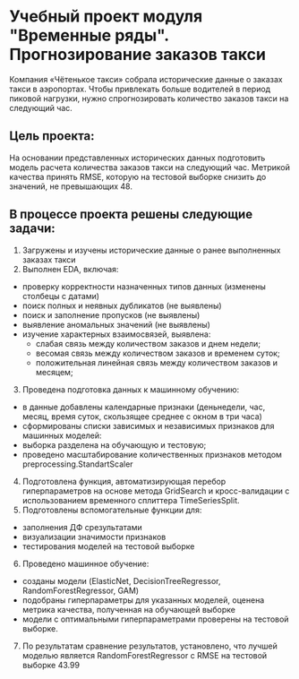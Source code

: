 # Учебный проект модуля "Временные ряды". Прогнозирование заказов такси
Компания «Чётенькое такси» собрала исторические данные о заказах такси в аэропортах. Чтобы привлекать больше водителей в период пиковой нагрузки, нужно спрогнозировать количество заказов такси на следующий час.

## Цель проекта:
На основании представленных исторических данных подготовить модель расчета количества заказов такси на следующий час. Метрикой качества принять RMSE, которую на тестовой выборке снизить до значений, не превышающих 48.

## В процессе проекта решены следующие задачи:
1. Загружены и изучены исторические данные о ранее выполненных заказах такси
2. Выполнен EDA, включая:
  - проверку корректности назначенных типов данных (изменены столбецы с датами)
  - поиск полных и неявных дубликатов (не выявлены)
  - поиск и заполнение пропусков (не выявлены)
  - выявление аномальных значений (не выявлены)
  - изучение характерных взаимосвязей, выявлена:
      - слабая связь между количеством заказов и днем недели;
      - весомая связь между количеством заказов и временем суток;
      - положительная линейная связь между количеством заказов и месяцем;
3. Проведена подготовка данных к машинному обучению:
  - в данные добавлены календарные признаки (деньнедели, час, месяц, время суток, скользящее среднее с окном в три часа)
  - сформированы списки зависимых и независимых признаков для машинных моделей:
  - выборка разделена на обучающую и тестовую;
  - проведено масштабирование количественных признаков методом preprocessing.StandartScaler
4. Подготовлена функция, автоматизирующая перебор гиперпараметров на основе метода GridSearch и кросс-валидации с использованием временного сплиттера TimeSeriesSplit.
5. Подготовлены вспомогательные функции для:
  - заполнения ДФ срезультатами
  - визуализации значимости признаков
  - тестирования моделей на тестовой выборке
6. Проведено машинное обучение:
  - созданы модели (ElasticNet, DecisionTreeRegressor, RandomForestRegressor, GAM)
  - подобраны гиперпараметры для указанных моделей, оценена метрика качества, полученная на обучающей выборке
  - модели с оптимальными гиперпараметрами проверены на тестовой выборке.
7. По результатам сравнение результатов, установлено, что лучшей моделью является RandomForestRegressor c RMSE на тестовой выборке 43.99
